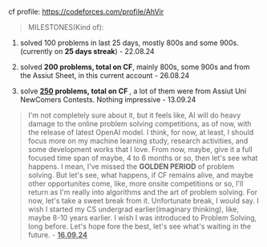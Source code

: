 cf profile: https://codeforces.com/profile/AhVir

>MILESTONES(Kind of):

1. solved 100 problems in last 25 days, mostly 800s and some 900s.(currently on <b>25 days streak</b>) - 22.08.24

2. solved <b>200 problems, total on CF</b>, mainly 800s, some 900s and from the Assiut Sheet, in this current account - 26.08.24

3. solve <b><ins>250</ins> problems, total on CF </b>, a lot of them were from Assiut Uni NewComers Contests. Nothing impressive - 13.09.24


>I'm not completely sure about it, but it feels like, AI will do heavy damage to the online problem solving competitions, as of now, with the release of latest OpenAI model. I think, for now, at least, I should focus more on my machine learning study, research activities, and some development works that I love. From now, maybe, give it a full focused time span of maybe, 4 to 6 months or so, then let's see what happens. I mean, I've missed the **GOLDEN PERIOD** of problem solving. But let's see, what happens, if CF remains alive, and maybe other opportunites come, like, more onsite competitions or so, I'll return as I'm really into algorithms and the art of problem solving. For now, let's take a sweet break from it. Unfortunate break, I would say. I wish I started my CS undergrad earlier(imaginary thinking), like, maybe 8-10 years earlier. I wish I was introduced to Problem Solving, long before. Let's hope fore the best, let's see what's waiting in the future. - <b><ins>16.09.24</ins></b>
